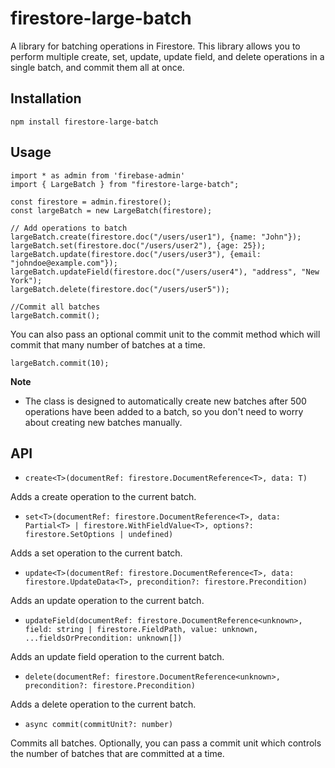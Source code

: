 # firestore-large-batch

A library for batching operations in Firestore. This library allows you to perform multiple create, set, update, update field, and delete operations in a single batch, and commit them all at once.

## Installation

```
npm install firestore-large-batch
```

## Usage

```
import * as admin from 'firebase-admin'
import { LargeBatch } from "firestore-large-batch";

const firestore = admin.firestore();
const largeBatch = new LargeBatch(firestore);

// Add operations to batch
largeBatch.create(firestore.doc("/users/user1"), {name: "John"});
largeBatch.set(firestore.doc("/users/user2"), {age: 25});
largeBatch.update(firestore.doc("/users/user3"), {email: "johndoe@example.com"});
largeBatch.updateField(firestore.doc("/users/user4"), "address", "New York");
largeBatch.delete(firestore.doc("/users/user5"));

//Commit all batches
largeBatch.commit();
```

You can also pass an optional commit unit to the commit method which will commit that many number of batches at a time.

```
largeBatch.commit(10);
```

**Note**

- The class is designed to automatically create new batches after 500 operations have been added to a batch, so you don't need to worry about creating new batches manually.

## API

- `create<T>(documentRef: firestore.DocumentReference<T>, data: T)`

Adds a create operation to the current batch.

- `set<T>(documentRef: firestore.DocumentReference<T>, data: Partial<T> | firestore.WithFieldValue<T>, options?: firestore.SetOptions | undefined)`

Adds a set operation to the current batch.

- `update<T>(documentRef: firestore.DocumentReference<T>, data: firestore.UpdateData<T>, precondition?: firestore.Precondition)`

Adds an update operation to the current batch.

- `updateField(documentRef: firestore.DocumentReference<unknown>, field: string | firestore.FieldPath, value: unknown, ...fieldsOrPrecondition: unknown[])`

Adds an update field operation to the current batch.

- `delete(documentRef: firestore.DocumentReference<unknown>, precondition?: firestore.Precondition)`

Adds a delete operation to the current batch.

- `async commit(commitUnit?: number)`

Commits all batches. Optionally, you can pass a commit unit which controls the number of batches that are committed at a time.

